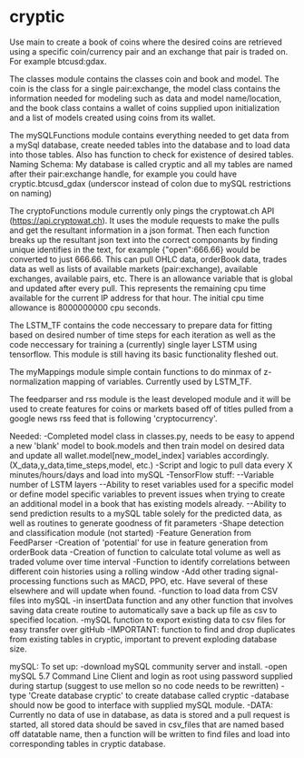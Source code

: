 # cryptic

Use main to create a book of coins where the desired coins are retrieved using a specific coin/currency pair and an exchange that pair is traded on.  For example btcusd:gdax.

The classes module contains the classes coin and book and model.  The coin is the class for a single pair:exchange, the model class contains the information needed for modeling such as data and model name/location, and the book class contains a wallet of coins supplied upon initialization and a list of models created using coins from its wallet.

The mySQLFunctions module contains everything needed to get data from a mySql database, create needed tables into the database and to load data into those tables.  Also has function to check for existence of desired tables.
  Naming Schema:  My database is called cryptic and all my tables are named after their pair:exchange handle, for example you could have      cryptic.btcusd_gdax (underscor instead of colon due to mySQL restrictions on naming)

The cryptoFunctions module currently only pings the cryptowat.ch API (https://api.cryptowat.ch).  It uses the module requests to make the pulls and get the resultant information in a json format.  Then each function breaks up the resultant json text into the correct componants by finding unique identifies in the text, for example {"open":666.66} would be converted to just 666.66.
  This can pull OHLC data, orderBook data, trades data as well as lists of available markets (pair:exchange), available exchanges,            available pairs, etc.
  There is an allowance variable that is global and updated after every pull.  This represents the remaining cpu time available for the      current IP address for that hour.  The initial cpu time allowance is 8000000000 cpu seconds.
  
The LSTM_TF contains the code neccessary to prepare data for fitting based on desired number of time steps for each iteration as well as the code neccessary for training a (currently) single layer LSTM using tensorflow.  This module is still having its basic functionality fleshed out.

The myMappings module simple contain functions to do minmax of z-normalization mapping of variables.  Currently used by LSTM_TF.

The feedparser and rss module is the least developed module and it will be used to create features for coins or markets based off of titles pulled from a google news rss feed that is following 'cryptocurrency'.

Needed:
-Completed model class in classes.py, needs to be easy to append a new 'blank' model to book.models and then train model on desired data and update all wallet.model[new_model_index] variables accordingly. (X_data,y_data,time_steps,model, etc.)
-Script and logic to pull data every X minutes/hours/days and load into mySQL
-TensorFlow stuff:
--Variable number of LSTM layers
--Ability to reset variables used for a specific model or define model specific variables to prevent issues when trying to create an additional model in a book that has existing models already.
--Ability to send prediction results to a mySQL table solely for the predicted data, as well as routines to generate goodness of fit parameters
-Shape detection and classification module (not started)
-Feature Generation from FeedParser
-Creation of 'potential' for use in feature generation from orderBook data
-Creation of function to calculate total volume as well as traded volume over time interval
-Function to identify correlations between different coin histories using a rolling window
-Add other trading signal-processing functions such as MACD, PPO, etc.  Have several of these elsewhere and will update when found.
-function to load data from CSV files into mySQL
-in insertData function and any other function that involves saving data create routine to automatically save a back up file as csv to specified location.
-mySQL function to export existing data to csv files for easy transfer over gitHub
-IMPORTANT: function to find and drop duplicates from existing tables in cryptic, important to prevent exploding database size.

mySQL:
To set up:
-download mySQL community server and install.
-open mySQL 5.7 Command Line Client and login as root using password supplied during startup (suggest to use mellon so no code needs to be rewritten)
-type 'Create database cryptic' to create database called cryptic
-database should now be good to interface with supplied mySQL module.
-DATA: Currently no data of use in database, as data is stored and a pull request is started, all stored data should be saved in csv_files that are named based off datatable name, then a function will be written to find files and load into corresponding tables in cryptic database.
